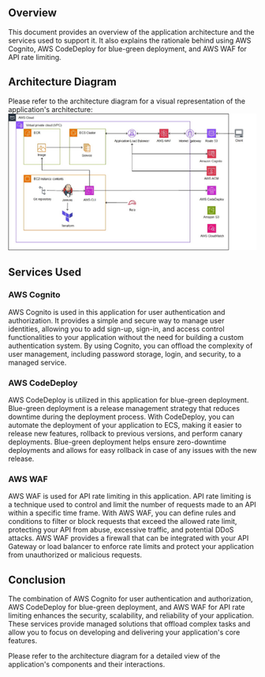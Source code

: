 ## Overview

This document provides an overview of the application architecture and the services used to support it. It also explains the rationale behind using AWS Cognito, AWS CodeDeploy for blue-green deployment, and AWS WAF for API rate limiting.

## Architecture Diagram

Please refer to the architecture diagram for a visual representation of the application's architecture: ![Architecture Diagram](https://github.com/akarsh-23/GererateAPI/blob/main/ArchitectureDiagram.jpg)

## Services Used

### AWS Cognito

AWS Cognito is used in this application for user authentication and authorization. It provides a simple and secure way to manage user identities, allowing you to add sign-up, sign-in, and access control functionalities to your application without the need for building a custom authentication system. By using Cognito, you can offload the complexity of user management, including password storage, login, and security, to a managed service.

### AWS CodeDeploy

AWS CodeDeploy is utilized in this application for blue-green deployment. Blue-green deployment is a release management strategy that reduces downtime during the deployment process. With CodeDeploy, you can automate the deployment of your application to ECS, making it easier to release new features, rollback to previous versions, and perform canary deployments. Blue-green deployment helps ensure zero-downtime deployments and allows for easy rollback in case of any issues with the new release.

### AWS WAF

AWS WAF is used for API rate limiting in this application. API rate limiting is a technique used to control and limit the number of requests made to an API within a specific time frame. With AWS WAF, you can define rules and conditions to filter or block requests that exceed the allowed rate limit, protecting your API from abuse, excessive traffic, and potential DDoS attacks. AWS WAF provides a firewall that can be integrated with your API Gateway or load balancer to enforce rate limits and protect your application from unauthorized or malicious requests.

## Conclusion

The combination of AWS Cognito for user authentication and authorization, AWS CodeDeploy for blue-green deployment, and AWS WAF for API rate limiting enhances the security, scalability, and reliability of your application. These services provide managed solutions that offload complex tasks and allow you to focus on developing and delivering your application's core features.

Please refer to the architecture diagram for a detailed view of the application's components and their interactions.
